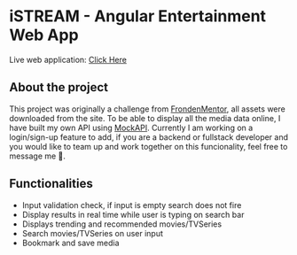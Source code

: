 # iSTREAM - Angular Entertainment Web App
Live web application: <a href="https://phenomenal-kulfi-f493f3.netlify.app/">Click Here</a></p>

## About the project
This project was originally a challenge from <a href="https://www.frontendmentor.io/">FrondenMentor</a>, all assets were downloaded from the site. To be able to display all the media data online, I have built my own API using <a href="https://mockapi.io/">MockAPI</a>. Currently I am working on a login/sign-up feature to add, if you are a backend or fullstack developer and you would like to team up and work together on this funcionality, feel free to message me 🤙.

## Functionalities
<ul>
    <li>Input validation check, if input is empty search does not fire</li>
    <li>Display results in real time while user is typing on search bar</li>
    <li>Displays trending and recommended movies/TVSeries</li>
    <li>Search movies/TVSeries on user input</li>
    <li>Bookmark and save media</li>
</ul>